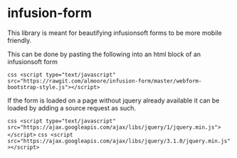 # infusion-form

This library is meant for beautifying infusionsoft forms to be more mobile
friendly. 


This can be done by pasting the following into an html block of an infusionsoft form

```css <script type="text/javascript" src="https://rawgit.com/almoore/infusion-form/master/webform-bootstrap-style.js"></script>```

If the form is loaded on a page without jquery already available it can be
loaded by adding a source request as such.

```css <script type="text/javascript" src="https://ajax.googleapis.com/ajax/libs/jquery/1/jquery.min.js"></script>```
```css <script src="https://ajax.googleapis.com/ajax/libs/jquery/3.1.0/jquery.min.js"></script>```
